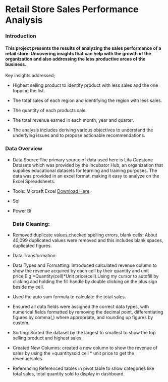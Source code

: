 # Retail Store Sales Performance Analysis
### Introduction
#### This project presents the results of analyzing the sales performance of a retail store. Uncovering insights that can help with the growth of the organization and also addressing the less productive areas of the business.

Key insights addressed;

- Highest selling product to identify product with less sales and the one topping the list.

- The total sales of each region and identifying the region with less sales.
- The quantity of each products sale.
- The total revenue earned in each month, year and quarter.
- The analysis includes deriving various objectives to understand the underlying issues and to propose actionable recommendations.

### Data Overview
- Data Source:The primary source of data used here is Lita Capstone Datasets which was provided by the Incubator Hub, an organization that supplies educational datasets for learning and training purposes. The data was provided in an excel format, making it easy to analyze on the Excel Spreadsheets.
- Tools: Microsft Excel [Download Here](https//:www.microsoft.com).
- Sql
- Power Bi

  ### Data Cleaning:
- Removed duplicate values,checked spelling errors, blank cells: About 40,099 duplicated values were removed and this includes blank spaces, duplicated figures.
-  Data Transformation:
- Data Types and Formatting: Introduced calculated revenue column to show the revenue acquired by each cell by their quantity and unit price,E.g =Quantity(cell)*Unit price(cell).Using my cursor to autofill by clicking and holding the fill handle by double clicking on the plus sign beside my cell.
- Used the auto sum formula to calculate the total sales.
- Ensured all data fields were assigned the correct data types, with numerical fields formatted by removing the decimal point, differentiating figures by comma(,) where appropriate, and rounding up figures by custom.
- Sorting: Sorted the dataset by the largest to smallest to show the top selling product and highest sales.
- Created New Columns:
created a new column to show the revenue of sales by using the =quantitysold cell * unit price to get the revenue/sales.
- Referencing
Referenced tables in pivot table to show categories like total sales, total quantity sold to display in dashboard.








